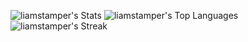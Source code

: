 ![liamstamper's Stats](https://github-readme-stats.vercel.app/api?username=liamstamper&theme=vue-dark&show_icons=true&hide_border=true&count_private=true)
![liamstamper's Top Languages](https://github-readme-stats.vercel.app/api/top-langs/?username=liamstamper&theme=vue-dark&show_icons=true&hide_border=true&layout=compact)
![liamstamper's Streak](https://github-readme-streak-stats.herokuapp.com/?user=liamstamper&theme=vue-dark&hide_border=true)

